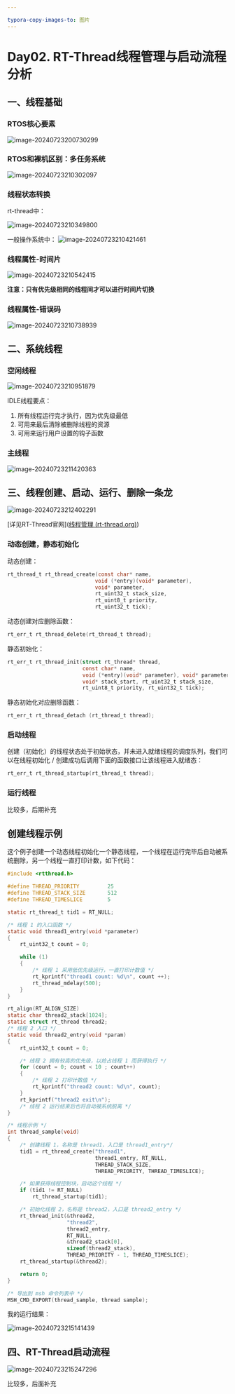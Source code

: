 ```yaml
---

typora-copy-images-to: 图片
---
```


# Day02. RT-Thread线程管理与启动流程分析

## 一、线程基础

### RTOS核心要素

![image-20240723200730299](图片/image-20240723200730299.png)

### RTOS和裸机区别：多任务系统

![image-20240723210302097](图片/image-20240723210302097.png)

### 线程状态转换

rt-thread中：

![image-20240723210349800](图片/image-20240723210349800.png)

一般操作系统中：
![image-20240723210421461](图片/image-20240723210421461.png)

### 线程属性-时间片

![image-20240723210542415](图片/image-20240723210542415.png)

**注意：只有优先级相同的线程间才可以进行时间片切换**

### 线程属性-错误码

![image-20240723210738939](图片/image-20240723210738939.png)

## 二、系统线程

### 空闲线程

![image-20240723210951879](图片/image-20240723210951879.png)

IDLE线程要点：

1. 所有线程运行完才执行，因为优先级最低
2. 可用来最后清除被删除线程的资源
3. 可用来运行用户设置的钩子函数

### 主线程

![image-20240723211420363](图片/image-20240723211420363.png)

## 三、线程创建、启动、运行、删除一条龙

![image-20240723212402291](图片/image-20240723212402291.png)

[详见RT-Thread官网]([线程管理 (rt-thread.org)](https://www.rt-thread.org/document/site/#/rt-thread-version/rt-thread-standard/programming-manual/thread/thread?id=线程的管理方式))

### 动态创建，静态初始化

动态创建：

```c
rt_thread_t rt_thread_create(const char* name,
                            void (*entry)(void* parameter),
                            void* parameter,
                            rt_uint32_t stack_size,
                            rt_uint8_t priority,
                            rt_uint32_t tick);
```

动态创建对应删除函数：

```c
rt_err_t rt_thread_delete(rt_thread_t thread);
```

静态初始化：

```c
rt_err_t rt_thread_init(struct rt_thread* thread,
                        const char* name,
                        void (*entry)(void* parameter), void* parameter,
                        void* stack_start, rt_uint32_t stack_size,
                        rt_uint8_t priority, rt_uint32_t tick);
```

静态初始化对应删除函数：

```c
rt_err_t rt_thread_detach (rt_thread_t thread);
```

### 启动线程

创建（初始化）的线程状态处于初始状态，并未进入就绪线程的调度队列，我们可以在线程初始化 / 创建成功后调用下面的函数接口让该线程进入就绪态：

```c
rt_err_t rt_thread_startup(rt_thread_t thread);
```

### 运行线程

比较多，后期补充

## 创建线程示例

这个例子创建一个动态线程初始化一个静态线程，一个线程在运行完毕后自动被系统删除，另一个线程一直打印计数，如下代码：

```c
#include <rtthread.h>

#define THREAD_PRIORITY         25
#define THREAD_STACK_SIZE       512
#define THREAD_TIMESLICE        5

static rt_thread_t tid1 = RT_NULL;

/* 线程 1 的入口函数 */
static void thread1_entry(void *parameter)
{
    rt_uint32_t count = 0;

    while (1)
    {
        /* 线程 1 采用低优先级运行，一直打印计数值 */
        rt_kprintf("thread1 count: %d\n", count ++);
        rt_thread_mdelay(500);
    }
}	

rt_align(RT_ALIGN_SIZE)
static char thread2_stack[1024];
static struct rt_thread thread2;
/* 线程 2 入口 */
static void thread2_entry(void *param)
{
    rt_uint32_t count = 0;

    /* 线程 2 拥有较高的优先级，以抢占线程 1 而获得执行 */
    for (count = 0; count < 10 ; count++)
    {
        /* 线程 2 打印计数值 */
        rt_kprintf("thread2 count: %d\n", count);
    }
    rt_kprintf("thread2 exit\n");
    /* 线程 2 运行结束后也将自动被系统脱离 */
}

/* 线程示例 */
int thread_sample(void)
{
    /* 创建线程 1，名称是 thread1，入口是 thread1_entry*/
    tid1 = rt_thread_create("thread1",
                            thread1_entry, RT_NULL,
                            THREAD_STACK_SIZE,
                            THREAD_PRIORITY, THREAD_TIMESLICE);

    /* 如果获得线程控制块，启动这个线程 */
    if (tid1 != RT_NULL)
        rt_thread_startup(tid1);

    /* 初始化线程 2，名称是 thread2，入口是 thread2_entry */
    rt_thread_init(&thread2,
                   "thread2",
                   thread2_entry,
                   RT_NULL,
                   &thread2_stack[0],
                   sizeof(thread2_stack),
                   THREAD_PRIORITY - 1, THREAD_TIMESLICE);
    rt_thread_startup(&thread2);

    return 0;
}

/* 导出到 msh 命令列表中 */
MSH_CMD_EXPORT(thread_sample, thread sample);

```

我的运行结果：

![image-20240723215141439](图片/image-20240723215141439.png)

## 四、RT-Thread启动流程

![image-20240723215247296](图片/image-20240723215247296.png)

比较多，后面补充













